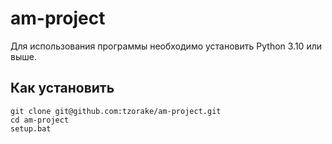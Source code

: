 # am-project

Для использования программы необходимо установить Python 3.10 или выше. 

## Как установить
```console
git clone git@github.com:tzorake/am-project.git
cd am-project
setup.bat
```
